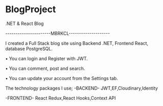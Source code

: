 # BlogProject
.NET &amp; React Blog

----------------------MBRKCL--------------------

I created a Full Stack blog site using Backend .NET, Frontend React, database PostgreSQL.

• You can login and Register with JWT.

• You can comment, post and search.

• You can update your account from the Settings tab.

The technology packages I use;
-BACKEND-
JWT,EF,Cloudinary,Identity

-FRONTEND-
React Redux,React Hooks,Context API
